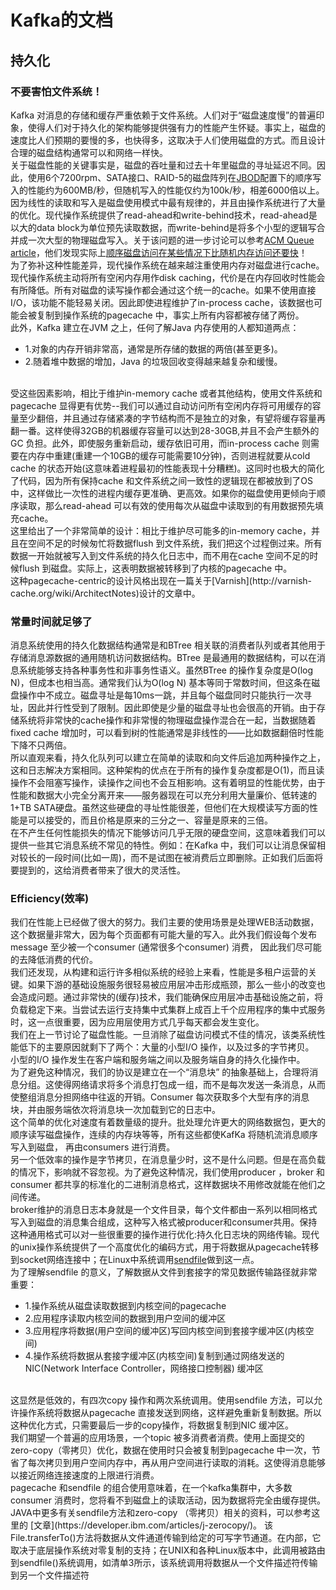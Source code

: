 # Kafka的文档

## 持久化
### 不要害怕文件系统！
Kafka 对消息的存储和缓存严重依赖于文件系统。人们对于“磁盘速度慢”的普遍印象，使得人们对于持久化的架构能够提供强有力的性能产生怀疑。事实上，磁盘的速度比人们预期的要慢的多，也快得多，这取决于人们使用磁盘的方式。而且设计合理的磁盘结构通常可以和网络一样快。
<br/>
关于磁盘性能的关键事实是，磁盘的吞吐量和过去十年里磁盘的寻址延迟不同。因此，使用6个7200rpm、SATA接口、RAID-5的磁盘阵列在[JBOD](http://en.wikipedia.org/wiki/Non-RAID_drive_architectures)配置下的顺序写入的性能约为600MB/秒，但随机写入的性能仅约为100k/秒，相差6000倍以上。因为线性的读取和写入是磁盘使用模式中最有规律的，并且由操作系统进行了大量的优化。现代操作系统提供了read-ahead和write-behind技术，read-ahead是以大的data block为单位预先读取数据，而write-behind是将多个小型的逻辑写合并成一次大型的物理磁盘写入。关于该问题的进一步讨论可以参考[ACM Queue article](http://queue.acm.org/detail.cfm?id=1563874)，他们发现实际上[顺序磁盘访问在某些情况下比随机内存访问还要快](http://deliveryimages.acm.org/10.1145/1570000/1563874/jacobs3.jpg)！
<br/>
为了弥补这种性能差异，现代操作系统在越来越注重使用内存对磁盘进行cache。现代操作系统主动将所有空闲内存用作disk caching，代价是在内存回收时性能会有所降低。所有对磁盘的读写操作都会通过这个统一的cache。如果不使用直接I/O，该功能不能轻易关闭。因此即使进程维护了in-process cache，该数据也可能会被复制到操作系统的pagecache 中，事实上所有内容都被存储了两份。
<br/>
此外，Kafka 建立在JVM 之上，任何了解Java 内存使用的人都知道两点：
<br/>
- 1.对象的内存开销非常高，通常是所存储的数据的两倍(甚至更多)。
- 2.随着堆中数据的增加，Java 的垃圾回收变得越来越复杂和缓慢。
<br/>
受这些因素影响，相比于维护in-memory cache 或者其他结构，使用文件系统和pagecache 显得更有优势--我们可以通过自动访问所有空闲内存将可用缓存的容量至少翻倍，并且通过存储紧凑的字节结构而不是独立的对象，有望将缓存容量再翻一番。这样使得32GB的机器缓存容量可以达到28-30GB,并且不会产生额外的GC 负担。此外，即使服务重新启动，缓存依旧可用，而in-process cache 则需要在内存中重建(重建一个10GB的缓存可能需要10分钟)，否则进程就要从cold cache 的状态开始(这意味着进程最初的性能表现十分糟糕)。这同时也极大的简化了代码，因为所有保持cache 和文件系统之间一致性的逻辑现在都被放到了OS 中，这样做比一次性的进程内缓存更准确、更高效。如果你的磁盘使用更倾向于顺序读取，那么read-ahead 可以有效的使用每次从磁盘中读取到的有用数据预先填充cache。
<br/>
这里给出了一个非常简单的设计：相比于维护尽可能多的in-memory cache，并且在空间不足的时候匆忙将数据flush 到文件系统，我们把这个过程倒过来。所有数据一开始就被写入到文件系统的持久化日志中，而不用在cache 空间不足的时候flush 到磁盘。实际上，这表明数据被转移到了内核的pagecache 中。
<br/>
这种pagecache-centric的设计风格出现在一篇关于[Varnish](http://varnish-cache.org/wiki/ArchitectNotes)设计的文章中。

### 常量时间就足够了
消息系统使用的持久化数据结构通常是和BTree 相关联的消费者队列或者其他用于存储消息源数据的通用随机访问数据结构。BTree 是最通用的数据结构，可以在消息系统能够支持各种事务性和非事务性语义。虽然BTree 的操作复杂度是O(log N)，但成本也相当高。通常我们认为O(log N) 基本等同于常数时间，但这条在磁盘操作中不成立。磁盘寻址是每10ms一跳，并且每个磁盘同时只能执行一次寻址，因此并行性受到了限制。因此即使是少量的磁盘寻址也会很高的开销。由于存储系统将非常快的cache操作和非常慢的物理磁盘操作混合在一起，当数据随着fixed cache 增加时，可以看到树的性能通常是非线性的——比如数据翻倍时性能下降不只两倍。
<br/>
所以直观来看，持久化队列可以建立在简单的读取和向文件后追加两种操作之上，这和日志解决方案相同。这种架构的优点在于所有的操作复杂度都是O(1)，而且读操作不会阻塞写操作，读操作之间也不会互相影响。这有着明显的性能优势，由于性能和数据大小完全分离开来——服务器现在可以充分利用大量廉价、低转速的1+TB SATA硬盘。虽然这些硬盘的寻址性能很差，但他们在大规模读写方面的性能是可以接受的，而且价格是原来的三分之一、容量是原来的三倍。
<br/>
在不产生任何性能损失的情况下能够访问几乎无限的硬盘空间，这意味着我们可以提供一些其它消息系统不常见的特性。例如：在Kafka 中，我们可以让消息保留相对较长的一段时间(比如一周)，而不是试图在被消费后立即删除。正如我们后面将要提到的，这给消费者带来了很大的灵活性。
<br/>

### Efficiency(效率)

我们在性能上已经做了很大的努力。我们主要的使用场景是处理WEB活动数据，这个数据量非常大，因为每个页面都有可能大量的写入。此外我们假设每个发布message 至少被一个consumer (通常很多个consumer) 消费， 因此我们尽可能的去降低消费的代价。
<br/>
我们还发现，从构建和运行许多相似系统的经验上来看，性能是多租户运营的关键。如果下游的基础设施服务很轻易被应用层冲击形成瓶颈，那么一些小的改变也会造成问题。通过非常快的(缓存)技术，我们能确保应用层冲击基础设施之前，将负载稳定下来。当尝试去运行支持集中式集群上成百上千个应用程序的集中式服务时，这一点很重要，因为应用层使用方式几乎每天都会发生变化。
<br/>
我们在上一节讨论了磁盘性能。一旦消除了磁盘访问模式不佳的情况，该类系统性能低下的主要原因就剩下了两个：大量的小型I/O 操作，以及过多的字节拷贝。
<br/>
小型的I/O 操作发生在客户端和服务端之间以及服务端自身的持久化操作中。
<br/>
为了避免这种情况，我们的协议是建立在一个“消息块” 的抽象基础上，合理将消息分组。这使得网络请求将多个消息打包成一组，而不是每次发送一条消息，从而使整组消息分担网络中往返的开销。Consumer 每次获取多个大型有序的消息块，并由服务端依次将消息块一次加载到它的日志中。
<br/>
这个简单的优化对速度有着数量级的提升。批处理允许更大的网络数据包，更大的顺序读写磁盘操作，连续的内存块等等，所有这些都使KafKa 将随机流消息顺序写入到磁盘， 再由consumers 进行消费。
<br/>
另一个低效率的操作是字节拷贝，在消息量少时，这不是什么问题。但是在高负载的情况下，影响就不容忽视。为了避免这种情况，我们使用producer ，broker 和consumer 都共享的标准化的二进制消息格式，这样数据块不用修改就能在他们之间传递。
<br/>
broker维护的消息日志本身就是一个文件目录，每个文件都由一系列以相同格式写入到磁盘的消息集合组成，这种写入格式被producer和consumer共用。保持这种通用格式可以对一些很重要的操作进行优化:持久化日志块的网络传输。现代的unix操作系统提供了一个高度优化的编码方式，用于将数据从pagecache转移到socket网络连接中；在Linux中系统调用[sendfile](http://man7.org/linux/man-pages/man2/sendfile.2.html)做到这一点。
<br/>
为了理解sendfile 的意义，了解数据从文件到套接字的常见数据传输路径就非常重要：
- 1.操作系统从磁盘读取数据到内核空间的pagecache
- 2.应用程序读取内核空间的数据到用户空间的缓冲区
- 3.应用程序将数据(用户空间的缓冲区)写回内核空间到套接字缓冲区(内核空间)
- 4.操作系统将数据从套接字缓冲区(内核空间)复制到通过网络发送的NIC(Network Interface Controller，网络接口控制器) 缓冲区
<br/>
这显然是低效的，有四次copy 操作和两次系统调用。使用sendfile 方法，可以允许操作系统将数据从pagecache 直接发送到网络，这样避免重新复制数据。所以这种优化方式，只需要最后一步的copy操作，将数据复制到NIC 缓冲区。
<br/>
我们期望一个普遍的应用场景，一个topic 被多消费者消费。使用上面提交的zero-copy（零拷贝）优化，数据在使用时只会被复制到pagecache 中一次，节省了每次拷贝到用户空间内存中，再从用户空间进行读取的消耗。这使得消息能够以接近网络连接速度的上限进行消费。
<br/>
pagecache 和sendfile 的组合使用意味着，在一个kafka集群中，大多数consumer 消费时，您将看不到磁盘上的读取活动，因为数据将完全由缓存提供。
<br/>
JAVA中更多有关sendfile方法和zero-copy （零拷贝）相关的资料，可以参考这里的 [文章](https://developer.ibm.com/articles/j-zerocopy/)。
该File.transferTo()方法将数据从文件通道传输到给定的可写字节通道。在内部，它取决于底层操作系统对零复制的支持；在UNIX和各种Linux版本中，此调用被路由到sendfile()系统调用，如清单3所示，该系统调用将数据从一个文件描述符传输到另一个文件描述符
<br/>


